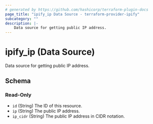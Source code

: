 ```yaml
---
# generated by https://github.com/hashicorp/terraform-plugin-docs
page_title: "ipify_ip Data Source - terraform-provider-ipify"
subcategory: ""
description: |-
    Data source for getting public IP address.
---
```


# ipify_ip (Data Source)

Data source for getting public IP address.



<!-- schema generated by tfplugindocs -->
## Schema

### Read-Only

- `id` (String) The ID of this resource.
- `ip` (String) The public IP address.
- `ip_cidr` (String) The public IP address in CIDR notation.


